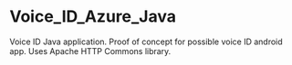 # Voice_ID_Azure_Java
Voice ID Java application. Proof of concept for possible voice ID android app. 
Uses Apache HTTP Commons library. 
